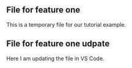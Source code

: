 ## File for feature one 

This is a temporary file for our tutorial example.

## File for feature one udpate

Here I am updating the file in VS Code. 